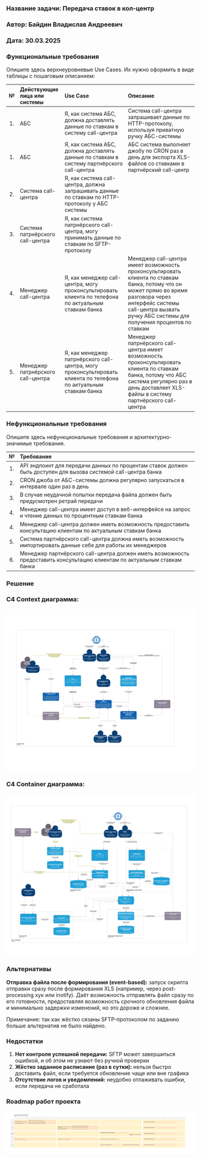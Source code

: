 ﻿### <a name="_b7urdng99y53"></a>**Название задачи: Передача ставок в кол-центр** 
### <a name="_hjk0fkfyohdk"></a>**Автор: Байдин Владислав Андреевич**
### <a name="_uanumrh8zrui"></a>**Дата: 30.03.2025**
### <a name="_3bfxc9a45514"></a>**Функциональные требования**
Опишите здесь верхнеуровневые Use Cases. Их нужно оформить в виде таблицы с пошаговым описанием:

| **№** | **Действующие лица или системы**  | **Use Case**                                                                                                      | **Описание**                                                                                                                                                                                                                      |
|:-----:|:----------------------------------|:------------------------------------------------------------------------------------------------------------------|:----------------------------------------------------------------------------------------------------------------------------------------------------------------------------------------------------------------------------------|
|  1.   | АБС                               | Я, как система АБС, должна доставлять данные по ставкам в систему call-центра                                     | Система call-центра запрашивает данные по HTTP-протоколу, используя приватную ручку АБС-системы                                                                                                                                   |
|  1.   | АБС                               | Я, как система АБС, должна доставлять данные по ставкам в систему партнёрского call-центра                        | АБС система выполняет джобу по CRON раз в день для экспорта XLS-файлов со ставками в партнёрский call-центр                                                                                                                       |
|  2.   | Система call-центра               | Я, как система call-центра, должна запрашивать данные по ставкам по HTTP-протоколу у АБС системы                  |                                                                                                                                                                                                                                   |
|  3.   | Система патрнёрского call-центра  | Я, как система патрнёрского call-центра, могу принимать данные по ставкам по SFTP-протоколу                       |                                                                                                                                                                                                                                   |
|  4.   | Менеджер call-центра              | Я, как менеджер call-центра, могу проконсультировать клиента по телефона по актуальным ставкам банка              | Менеджер call-центра имеет возможность проконсультировать клиента по ставкам банка, потому что он может прямо во время разговора через интерфейс системы call-центра вызвать ручку АБС системы для получения процентов по ставкам |
|  5.   | Менеджер патрнёрского call-центра | Я, как менеджер патрнёрского call-центра, могу проконсультировать клиента по телефона по актуальным ставкам банка | Менеджер патрнёрского call-центра имеет возможность проконсультировать клиента по ставкам банка, потому что АБС система регулярно раз в день доставляет XLS-файлы в систему партнёрского call-центра                              |
### <a name="_u8xz25hbrgql"></a>**Нефункциональные требования**
Опишите здесь нефункциональные требования и архитектурно-значимые требования.

| **№** | **Требование**                                                                                                            |
|:-----:|:--------------------------------------------------------------------------------------------------------------------------|
|  1.   | API эндпоинт для передачи данных по процентам ставок должен быть доступен для вызова системой call-центра банка           |
|  2.   | CRON джоба от АБС-системы должна регулярно запускаться в интервале один раз в день                                        |
|  3.   | В случае неудачной попытки передача файла должен быть предусмотрен ретрай передачи                                        |
|  4.   | Менеджер call-центра имеет доступ в веб-интерфейсе на запрос и чтение данных по процентным ставкам банка                  |
|  4.   | Менеджер call-центра должен иметь возможность предоставить консультацию клиентам по актуальным ставкам банка              |
|  5.   | Система партнёрского call-центра должна иметь возможность импортировать данные себе для работы их менеджеров              |
|  6.   | Менеджер партнёрского call-центра должен иметь возможность предоставить консультацию клиентам по актуальным ставкам банка |
### <a name="_qmphm5d6rvi3"></a>**Решение**
### С4 Context диаграмма: 
![c4_context.drawio.png](c4_context.drawio.png)

### С4 Container диаграмма: 
![c4_container.drawio.png](c4_container.drawio.png)

### <a name="_bjrr7veeh80c"></a>**Альтернативы**
<b>Отправка файла после формирования (event-based):</b> запуск скрипта отправки сразу после формирования XLS (например, через post-processing хук или inotify).
Даёт возможность отправлять файл сразу по его готовности, предоставляя возможность срочного обновления файла и минимально задержки изменений, но это дороже и сложнее. 

Примечание: так как жёстко сязаны SFTP-протоколом по заданию больше альтернатив не было найдено.

### <a name="_bjrr7veeh80c"></a>**Недостатки**
1. <b>Нет контроля успешной передачи:</b> SFTP может завершиться ошибкой, и об этом не узнают без ручной проверки
2. <b>Жёстко заданное расписание (раз в сутки):</b> нельзя быстро доставить файл, если требуется обновление чаще или вне графика
3. <b>Отсутствие логов и уведомлений:</b> неудобно отлаживать ошибки, если передача не сработала

### <a name="_bjrr7veeh80c"></a>**Roadmap работ проекта**
![roadmap_bank_standart-Roadmap.drawio.png](roadmap_bank_standart.drawio.png)
